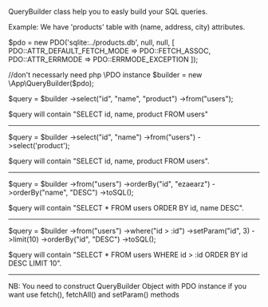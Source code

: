 QueryBuilder class help you to easly build your SQL queries.

Example:
We have 'products' table with (name, address, city) attributes.

$pdo = new PDO('sqlite:../products.db', null, null, [
    PDO::ATTR_DEFAULT_FETCH_MODE => PDO::FETCH_ASSOC,
    PDO::ATTR_ERRMODE => PDO::ERRMODE_EXCEPTION 
]);

//don't necessarly need php \PDO instance
$builder = new \App\QueryBuilder($pdo);

$query = $builder
        ->select("id", "name", "product")
        ->from("users");

$query will contain "SELECT id, name, product FROM users"

*************************************************************************************************

$query = $builder
        ->select("id", "name")
        ->from("users")
        ->select('product');

$query will contain "SELECT id, name, product FROM users".

*************************************************************************************************

$query = $builder
        ->from("users")
        ->orderBy("id", "ezaearz")
        ->orderBy("name", "DESC")
        ->toSQL();

$query will contain "SELECT * FROM users ORDER BY id, name DESC".

*************************************************************************************************

$query = $builder
            ->from("users")
            ->where("id > :id")
            ->setParam("id", 3)
            ->limit(10)
            ->orderBy("id", "DESC")
            ->toSQL();

$query will contain "SELECT * FROM users WHERE id > :id ORDER BY id DESC LIMIT 10".

*************************************************************************************************

NB: You need to construct QueryBuilder Object with PDO instance if you want use fetch(), fetchAll() and setParam() methods